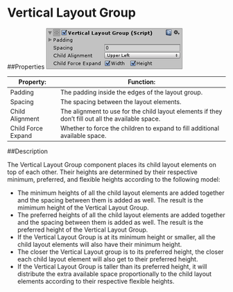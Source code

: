 # Vertical Layout Group

##Properties
![](Main/UI_VerticalLayoutGroupInspector.png)

| Property:	 | Function: |
| -- | -- |
| Padding	 | The padding inside the edges of the layout group. |
| Spacing	 | The spacing between the layout elements. |
| Child Alignment	 | The alignment to use for the child layout elements if they don’t fill out all the available space. |
| Child Force Expand	 | Whether to force the children to expand to fill additional available space. |
##Description

The Vertical Layout Group component places its child layout elements on top of each other. Their heights are determined by their respective minimum, preferred, and flexible heights according to the following model:

* The minimum heights of all the child layout elements are added together and the spacing between them is added as well. The result is the mimimum height of the Vertical Layout Group.
* The preferred heights of all the child layout elements are added together and the spacing between them is added as well. The result is the preferred height of the Vertical Layout Group.
* If the Vertical Layout Group is at its minimum height or smaller, all the child layout elements will also have their minimum height.
* The closer the Vertical Layout group is to its preferred height, the closer each child layout element will also get to their preferred height.
* If the Vertical Layout Group is taller than its preferred height, it will distribute the extra available space proportionally to the child layout elements according to their respective flexible heights.